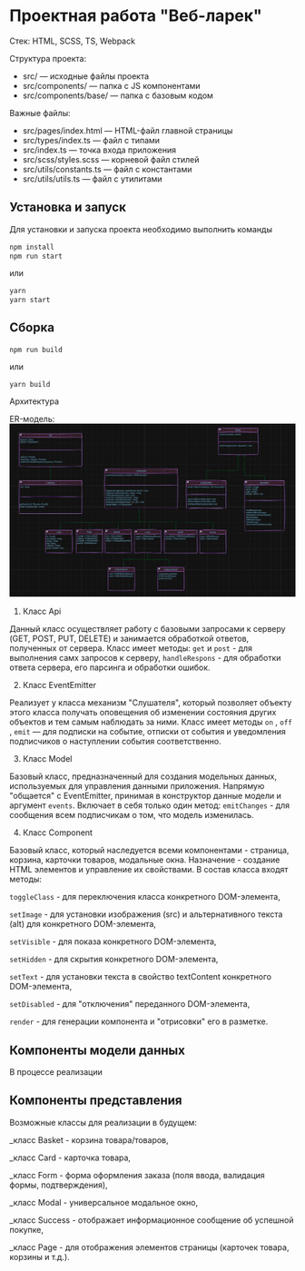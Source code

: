 # Проектная работа "Веб-ларек"

Стек: HTML, SCSS, TS, Webpack

Структура проекта:
- src/ — исходные файлы проекта
- src/components/ — папка с JS компонентами
- src/components/base/ — папка с базовым кодом

Важные файлы:
- src/pages/index.html — HTML-файл главной страницы
- src/types/index.ts — файл с типами
- src/index.ts — точка входа приложения
- src/scss/styles.scss — корневой файл стилей
- src/utils/constants.ts — файл с константами
- src/utils/utils.ts — файл с утилитами

## Установка и запуск
Для установки и запуска проекта необходимо выполнить команды

```
npm install
npm run start
```

или

```
yarn
yarn start
```
## Сборка

```
npm run build
```

или

```
yarn build
```

Архитектура

ЕR-модель:
![alt text](ERMPfinall.jpg)

1. Класс Api

Данный класс осуществляет работу с базовыми запросами к серверу (GET, POST, PUT, DELETE) и занимается обработкой ответов, полученных от сервера.
Класс имеет методы: 
`get` и `post` - для выполнения самх запросов к серверу, 
`handleRespons` - для обработки ответа сервера, его парсинга и обработки ошибок.

2. Класс EventEmitter
 
Реализует у класса механизм "Слушателя", который позволяет объекту этого класса получать оповещения об изменении состояния других объектов и тем самым наблюдать за ними.
Класс имеет методы `on` ,  `off` ,  `emit`  — для подписки на событие, отписки от события и уведомления подписчиков о наступлении события соответственно.

3. Класс Model

Базовый класс, предназначенный для создания модельных данных, используемых для управления данными приложения. Напрямую "общается" с EventEmitter, принимая в конструктор данные модели и аргумент `events`.
Включает в себя только один метод:
`emitChanges` - для сообщения всем подписчикам о том, что модель изменилась. 

4. Класс Component

Базовый класс, который наследуется всеми компонентами - страница, корзина, карточки товаров, модальные окна. Назначение - создание HTML элементов и управление их свойствами.
В состав класса входят методы:

`toggleClass` - для переключения класса конкретного DOM-элемента,

`setImage` - для установки изображения (src) и альтернативного текста (alt) для конкретного DOM-элемента,

`setVisible` - для показа конкретного DOM-элемента,

`setHidden` - для скрытия конкретного DOM-элемента,

`setText` - для установки текста в свойство textContent конкретного DOM-элемента,

`setDisabled` - для "отключения" переданного DOM-элемента,

`render` - для генерации компонента и "отрисовки" его в разметке.

## Компоненты модели данных
В процессе реализации

## Компоненты представления
Возможные классы для реализации в будущем:

_класс Basket - корзина товара/товаров,

_класс Card - карточка товара,

_класс Form - форма оформления заказа (поля ввода, валидация формы, подтверждения),

_класс Modal - универсальное модальное окно,

_класс Success - отображает информационное сообщение об успешной покупке,

_класс Page - для отображения элементов страницы (карточек товара, корзины и т.д.).

